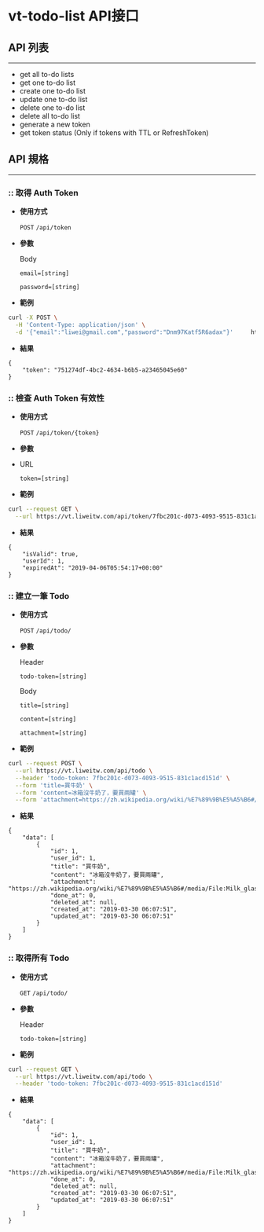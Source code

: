 # vt-todo-list API接口



## API 列表

------

- get all to-do lists
- get one to-do list
- create one to-do list
- update one to-do list
- delete one to-do list
- delete all to-do list
- generate a new token
- get token status (Only if tokens with TTL or RefreshToken)



## API 規格

------

### :: 取得 Auth Token

- **使用方式** 

  `POST` `/api/token`

- **參數**

  Body

  `email=[string]`

  `password=[string]`

- **範例**

```bash
curl -X POST \
  -H 'Content-Type: application/json' \
  -d '{"email":"liwei@gmail.com","password":"Dnm97Katf5R6adax"}'     https://vt.liweitw.com/api/token
```

- **結果**

```
{
    "token": "751274df-4bc2-4634-b6b5-a23465045e60"
}
```



### :: 檢查 Auth Token 有效性

- **使用方式** 

  `POST` `/api/token/{token}`

- **參數**

- URL

  `token=[string]`

- **範例**

```bash
curl --request GET \
  --url https://vt.liweitw.com/api/token/7fbc201c-d073-4093-9515-831c1acd151d
```

- **結果**

```
{
    "isValid": true,
    "userId": 1,
    "expiredAt": "2019-04-06T05:54:17+00:00"
}
```



### :: 建立一筆 Todo

- **使用方式** 

  `POST` `/api/todo/`

- **參數**

  Header

  `todo-token=[string]`

  Body

  `title=[string]`

  `content=[string]`

  `attachment=[string]`

- **範例**

```bash
curl --request POST \
  --url https://vt.liweitw.com/api/todo \
  --header 'todo-token: 7fbc201c-d073-4093-9515-831c1acd151d' \
  --form 'title=買牛奶' \
  --form 'content=冰箱沒牛奶了，要買兩罐' \
  --form 'attachment=https://zh.wikipedia.org/wiki/%E7%89%9B%E5%A5%B6#/media/File:Milk_glass.jpg'
```

- **結果**

```
{
    "data": [
        {
            "id": 1,
            "user_id": 1,
            "title": "買牛奶",
            "content": "冰箱沒牛奶了，要買兩罐",
            "attachment": "https://zh.wikipedia.org/wiki/%E7%89%9B%E5%A5%B6#/media/File:Milk_glass.jpg",
            "done_at": 0,
            "deleted_at": null,
            "created_at": "2019-03-30 06:07:51",
            "updated_at": "2019-03-30 06:07:51"
        }
    ]
}
```



### :: 取得所有 Todo

- **使用方式** 

  `GET` `/api/todo/`

- **參數**

  Header

  `todo-token=[string]`

- **範例**

```bash
curl --request GET \
  --url https://vt.liweitw.com/api/todo \
  --header 'todo-token: 7fbc201c-d073-4093-9515-831c1acd151d'
```

- **結果**

```
{
    "data": [
        {
            "id": 1,
            "user_id": 1,
            "title": "買牛奶",
            "content": "冰箱沒牛奶了，要買兩罐",
            "attachment": "https://zh.wikipedia.org/wiki/%E7%89%9B%E5%A5%B6#/media/File:Milk_glass.jpg",
            "done_at": 0,
            "deleted_at": null,
            "created_at": "2019-03-30 06:07:51",
            "updated_at": "2019-03-30 06:07:51"
        }
    ]
}
```
